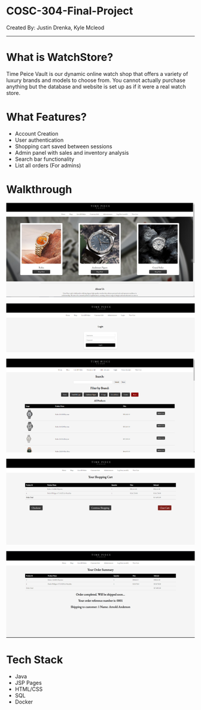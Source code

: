# COSC-304-Final-Project
Created By: Justin Drenka, Kyle Mcleod

---
# What is WatchStore?
Time Peice Vault is our dynamic online watch shop that offers a variety of luxury brands and models to choose from. 
You cannot actually purchase anything but the database and website is set up as if it were a real watch store. 

# What Features? 

  - Account Creation
  - User authentication
  - Shopping cart saved between sessions
  - Admin panel with sales and inventory analysis
  - Search bar functionality
  - List all orders (For admins)

# Walkthrough




![Description of image](sampleImages/Capture3.PNG)


![Description of image](sampleImages/Capture2.PNG)

![Description of image](sampleImages/Capture.PNG)

![Description of image](sampleImages/Capture4.PNG)

![Description of image](sampleImages/Capture5.PNG)

# Tech Stack

  - Java
  - JSP Pages
  - HTML/CSS
  - SQL
  - Docker




